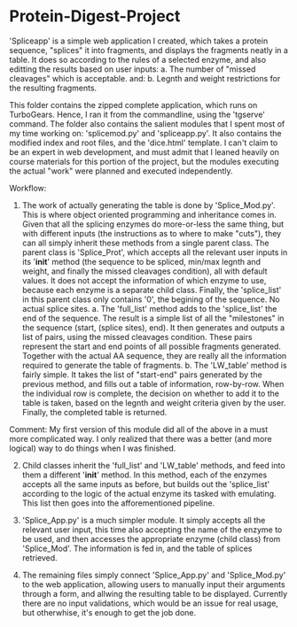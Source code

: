 # Protein-Digest-Project
'Spliceapp' is a simple web application I created, which takes a protein sequence, "splices" it into fragments, and displays the fragments neatly in a table. It does so according to the rules of a selected enzyme, and also editting the results based on user inputs: a. The number of "missed cleavages" which is acceptable. and: b. Legnth and weight restrictions for the resulting fragments.

This folder contains the zipped complete application, which runs on TurboGears. Hence, I ran it from the commandline, using the 'tgserve' command. The folder also contains the salient modules that I spent most of my time working on: 'splicemod.py' and 'spliceapp.py'. It also contains the modified index and root files, and the 'dice.html' template. I can't claim to be an expert in web development, and must admit that I leaned heavily on course materials for this portion of the project, but the modules executing the actual "work" were planned and executed independently.

Workflow: 

1. The work of actually generating the table is done by 'Splice_Mod.py'. This is where object oriented programming and inheritance comes in. Given that all the splicing enzymes do more-or-less the same thing, but with different inputs (the instructions as to where to make "cuts"), they can all simply inherit these methods from a single parent class.
The parent class is 'Splice_Prot', which accepts all the relevant user inputs in its '__init__' method (the sequence to be spliced, min/max legnth and weight, and finally the missed cleavages condition), all with default values. It does not accept the information of which enzyme to use, because each enzyme is a separate child class. Finally, the 'splice_list' in this parent class only contains '0', the begining of the sequence. No actual splice sites.
a. The 'full_list' method adds to the 'splice_list' the end of the sequence. The result is a simple list of all the "milestones"  in the sequence (start, (splice sites), end). It then generates and outputs a list of pairs, using the missed cleavages condition. These pairs represent the start and end points of all possible fragments generated. Together with the actual AA sequence, they are really all the information required to generate the table of fragments.
b. The 'LW_table' method is fairly simple. It takes the list of "start-end" pairs generated by the previous method, and fills out a table of information, row-by-row. When the individual row is complete, the decision on whether to add it to the table is taken, based on the legnth and weight criteria given by the user. Finally, the completed table is returned.

Comment: My first version of this module did all of the above in a must more complicated way. I only realized that there was a better (and more logical) way to do things when I was finished.

2. Child classes inherit the 'full_list' and 'LW_table' methods, and feed into them a different '__init__' method. In this method, each of the enzymes accepts all the same inputs as before, but builds out the 'splice_list' according to the logic of the actual enzyme its tasked with emulating. This list then goes into the afforementioned pipeline.

3. 'Splice_App.py' is a much simpler module. It simply accepts all the relevant user input, this time also accepting the name of the enzyme to be used, and then accesses the appropriate enzyme (child class) from 'Splice_Mod'. The information is fed in, and the table of splices retrieved.

4. The remaining files simply connect 'Splice_App.py' and 'Splice_Mod.py' to the web application, allowing users to manually input their arguments through a form, and allwing the resulting table to be displayed. Currently there are no input validations, which would be an issue for real usage, but otherwhise, it's enough to get the job done.
